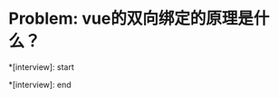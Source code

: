 <!--
 * @Author: mrzou
 * @Date: 2021-07-19 12:27:41
 * @LastEditors: mrzou
 * @LastEditTime: 2021-07-19 13:50:10
 * @Description: file content
-->
# Problem: vue的双向绑定的原理是什么？

*[interview]: start

*[interview]: end
